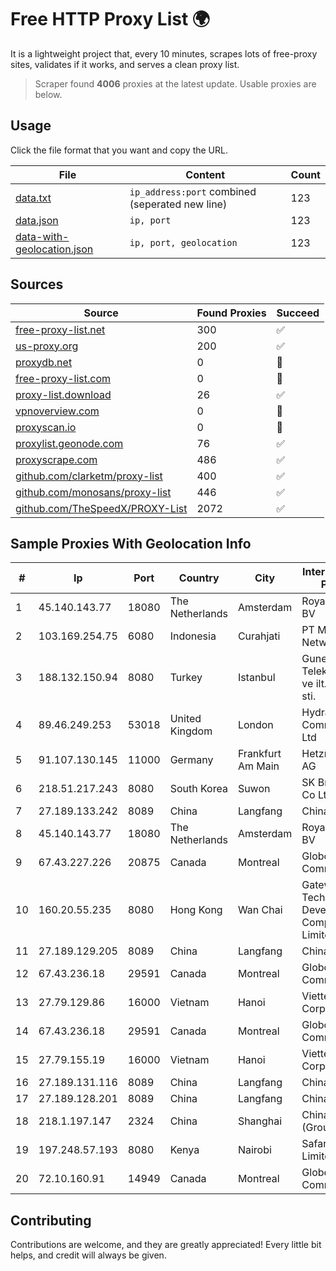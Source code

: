
# Free HTTP Proxy List 🌍

It is a lightweight project that, every 10 minutes, scrapes lots of free-proxy sites, validates if it works, and serves a clean proxy list.


> Scraper found **4006** proxies at the latest update. Usable proxies are below.

## Usage

Click the file format that you want and copy the URL.


|File|Content|Count|
|----|-------|-----|
|[data.txt](https://raw.githubusercontent.com/themiralay/Proxy-List-World/master/data.txt)|`ip_address:port` combined (seperated new line)|123|
|[data.json](https://raw.githubusercontent.com/themiralay/Proxy-List-World/master/data.json)|`ip, port`|123|
|[data-with-geolocation.json](https://raw.githubusercontent.com/themiralay/Proxy-List-World/master/data-with-geolocation.json)|`ip, port, geolocation`|123|

## Sources

|Source|Found Proxies|Succeed|
|------|-------------|-------|
|[free-proxy-list.net](https://free-proxy-list.net)|300|✅|
|[us-proxy.org](https://www.us-proxy.org)|200|✅|
|[proxydb.net](http://proxydb.net)|0|🚫|
|[free-proxy-list.com](https://free-proxy-list.com/?page=&port=&type%5B%5D=http&type%5B%5D=https&up_time=0&search=Search)|0|🚫|
|[proxy-list.download](https://www.proxy-list.download/HTTP)|26|✅|
|[vpnoverview.com](https://vpnoverview.com/privacy/anonymous-browsing/free-proxy-servers)|0|🚫|
|[proxyscan.io](https://www.proxyscan.io)|0|🚫|
|[proxylist.geonode.com](https://proxylist.geonode.com/api/proxy-list?limit=300&page=1&sort_by=lastChecked&sort_type=desc&protocols=http,https)|76|✅|
|[proxyscrape.com](https://api.proxyscrape.com/v2/?request=displayproxies&protocol=http&timeout=10000&country=all&ssl=all&anonymity=all)|486|✅|
|[github.com/clarketm/proxy-list](https://raw.githubusercontent.com/clarketm/proxy-list/master/proxy-list-raw.txt)|400|✅|
|[github.com/monosans/proxy-list](https://raw.githubusercontent.com/monosans/proxy-list/main/proxies/http.txt)|446|✅|
|[github.com/TheSpeedX/PROXY-List](https://raw.githubusercontent.com/TheSpeedX/PROXY-List/master/http.txt)|2072|✅|


## Sample Proxies With Geolocation Info

|#|Ip|Port|Country|City|Internet Service Provider|
|-|--|----|-------|----|-------------------------|
|1|45.140.143.77|18080|The Netherlands|Amsterdam|RoyaleHosting BV|
|2|103.169.254.75|6080|Indonesia|Curahjati|PT Master Star Network|
|3|188.132.150.94|8080|Turkey|Istanbul|Guneydogu Telekom int.bil. ve ilt. hiz. tic. ltd. sti.|
|4|89.46.249.253|53018|United Kingdom|London|Hydra Communications Ltd|
|5|91.107.130.145|11000|Germany|Frankfurt Am Main|Hetzner Online AG|
|6|218.51.217.243|8080|South Korea|Suwon|SK Broadband Co Ltd|
|7|27.189.133.242|8089|China|Langfang|Chinanet|
|8|45.140.143.77|18080|The Netherlands|Amsterdam|RoyaleHosting BV|
|9|67.43.227.226|20875|Canada|Montreal|GloboTech Communications|
|10|160.20.55.235|8080|Hong Kong|Wan Chai|Gateway Technology Development Company Limited|
|11|27.189.129.205|8089|China|Langfang|Chinanet|
|12|67.43.236.18|29591|Canada|Montreal|GloboTech Communications|
|13|27.79.129.86|16000|Vietnam|Hanoi|Viettel Corporation|
|14|67.43.236.18|29591|Canada|Montreal|GloboTech Communications|
|15|27.79.155.19|16000|Vietnam|Hanoi|Viettel Corporation|
|16|27.189.131.116|8089|China|Langfang|Chinanet|
|17|27.189.128.201|8089|China|Langfang|Chinanet|
|18|218.1.197.147|2324|China|Shanghai|China Telecom (Group)|
|19|197.248.57.193|8080|Kenya|Nairobi|Safaricom Limited|
|20|72.10.160.91|14949|Canada|Montreal|GloboTech Communications|



## Contributing

Contributions are welcome, and they are greatly appreciated! Every
little bit helps, and credit will always be given.

